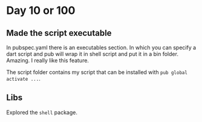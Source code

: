 # Day 10 or 100

## Made the script executable

In pubspec.yaml there is an executables section. In which you can specify 
a dart script and pub will wrap it in shell script and put it in a bin 
folder. Amazing. I really like this feature. 

The script folder contains my script that can be installed with 
`pub global activate ...`.

## Libs

Explored the `shell` package.

